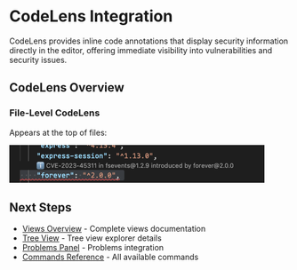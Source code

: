 # CodeLens Integration

CodeLens provides inline code annotations that display security information directly in the editor, offering immediate visibility into vulnerabilities and security issues.

## CodeLens Overview

### File-Level CodeLens

Appears at the top of files:

![Code Lens Annotations](./img/codelens.png)

## Next Steps

- [Views Overview](./views.md) - Complete views documentation
- [Tree View](./tree-view.md) - Tree view explorer details
- [Problems Panel](./problems-view.md) - Problems integration
- [Commands Reference](./commands.md) - All available commands
